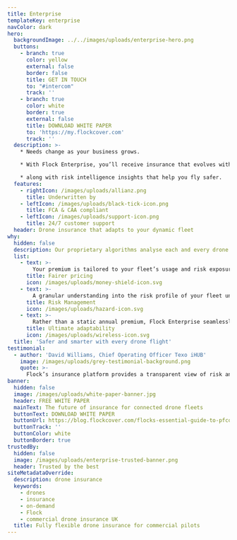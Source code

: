 ```yaml
---
title: Enterprise
templateKey: enterprise
navColor: dark
hero:
  backgroundImage: ../../images/uploads/enterprise-hero.png
  buttons:
    - branch: true
      color: yellow
      external: false
      border: false
      title: GET IN TOUCH
      to: "#intercom"
      track: ''
    - branch: true
      color: white
      border: true
      external: false
      title: DOWNLOAD WHITE PAPER
      to: 'https://my.flockcover.com'
      track: ''
  description: >-
    * Needs change as your business grows.

    * With Flock Enterprise, you’ll receive insurance that evolves with drone fleet,

    * along with risk intelligence insights that help you fly safer.
  features:
    - rightIcon: /images/uploads/allianz.png
      title: Underwritten by
    - leftIcon: /images/uploads/black-tick-icon.png
      title: FCA & CAA compliant
    - leftIcon: /images/uploads/support-icon.png
      title: 24/7 customer support
  header: Drone insurance that adapts to your dynamic fleet
why:
  hidden: false
  description: Our proprietary algorithms analyse each and every drone flight to unlock usage-based insurance that rewards safe fleets.
  list:
    - text: >-
        Your premium is tailored to your fleet’s usage and risk exposure, with safer flights rewarded with lower prices. Transparency such as this ensures you have the ultimate control over the price of your insurance.
      title: Fairer pricing
      icon: /images/uploads/money-shield-icon.svg  
    - text: >-
        A granular understanding into the risk profile of your fleet unlocks actionable insights that combine to improve the overall safety of your organisation, and the likelihood of claims.
      title: Risk Management
      icon: /images/uploads/hazard-icon.svg       
    - text: >-
        Rather than a static annual premium, Flock Enterprise seamlessly evolves with your dynamic drone fleet. Add new equipment, or change liability limits as and when you need, with no additional fees.
      title: Ultimate adaptability
      icon: /images/uploads/wireless-icon.svg  
  title: 'Safer and smarter with every drone flight'
testimonial:
  - author: 'David Williams, Chief Operating Officer Texo iHUB'
    image: /images/uploads/grey-testimonial-background.png
    quote: >-
      Flock’s insurance platform provides a transparent view of risk and pricing; we can now understand where exactly we are incurring insurance costs on a per-flight, per-drone and per-pilot basis.
banner:
  hidden: false
  image: /images/uploads/white-paper-banner.jpg
  header: FREE WHITE PAPER
  mainText: The future of insurance for connected drone fleets
  buttonText: DOWNLOAD WHITE PAPER
  buttonUrl: https://blog.flockcover.com/flocks-essential-guide-to-pfco-renewals-dac39542e16a
  buttonTrack: ''
  buttonColor: white
  buttonBorder: true
trustedBy:
  hidden: false
  image: /images/uploads/enterprise-trusted-banner.png
  header: Trusted by the best
siteMetadataOverride:
  description: drone insurance
  keywords:
    - drones
    - insurance
    - on-demand
    - Flock
    - commercial drone insurance UK
  title: Fully flexible drone insurance for commercial pilots
---
```


